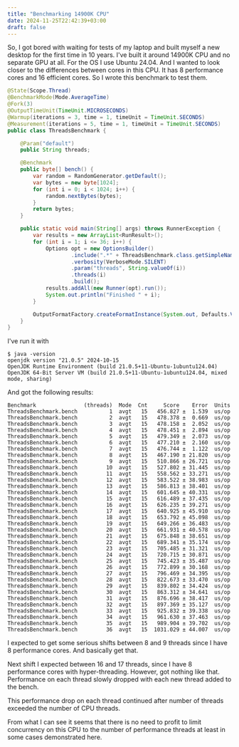 ```yaml
---
title: "Benchmarking 14900K CPU"
date: 2024-11-25T22:42:39+03:00
draft: false
---
```


So, I got bored with waiting for tests of my laptop and built myself a new desktop for the first time in 10 years. I've built it around 14900K CPU and no separate GPU at all. For the OS I use Ubuntu 24.04. And I wanted to look closer to the differences between cores in this CPU. It has 8 performance cores and 16 efficient cores. So I wrote this benchmark to test them.

```java
@State(Scope.Thread)
@BenchmarkMode(Mode.AverageTime)
@Fork(3)
@OutputTimeUnit(TimeUnit.MICROSECONDS)
@Warmup(iterations = 3, time = 1, timeUnit = TimeUnit.SECONDS)
@Measurement(iterations = 5, time = 1, timeUnit = TimeUnit.SECONDS)
public class ThreadsBenchmark {

    @Param("default")
    public String threads;

    @Benchmark
    public byte[] bench() {
        var random = RandomGenerator.getDefault();
        var bytes = new byte[1024];
        for (int i = 0; i < 1024; i++) {
            random.nextBytes(bytes);
        }
        return bytes;
    }

    public static void main(String[] args) throws RunnerException {
        var results = new ArrayList<RunResult>();
        for (int i = 1; i <= 36; i++) {
            Options opt = new OptionsBuilder()
                    .include(".*" + ThreadsBenchmark.class.getSimpleName() + ".*")
                    .verbosity(VerboseMode.SILENT)
                    .param("threads", String.valueOf(i))
                    .threads(i)
                    .build();
            results.addAll(new Runner(opt).run());
            System.out.println("Finished " + i);
        }

        OutputFormatFactory.createFormatInstance(System.out, Defaults.VERBOSITY).endRun(results);
    }
}
```
I've run it with 
```
$ java -version
openjdk version "21.0.5" 2024-10-15
OpenJDK Runtime Environment (build 21.0.5+11-Ubuntu-1ubuntu124.04)
OpenJDK 64-Bit Server VM (build 21.0.5+11-Ubuntu-1ubuntu124.04, mixed mode, sharing)
```
And got the following results:
```
Benchmark               (threads)  Mode  Cnt     Score    Error  Units
ThreadsBenchmark.bench          1  avgt   15   456.827 ±  1.539  us/op
ThreadsBenchmark.bench          2  avgt   15   478.378 ±  0.669  us/op
ThreadsBenchmark.bench          3  avgt   15   478.158 ±  2.052  us/op
ThreadsBenchmark.bench          4  avgt   15   478.451 ±  2.894  us/op
ThreadsBenchmark.bench          5  avgt   15   479.349 ±  2.073  us/op
ThreadsBenchmark.bench          6  avgt   15   477.210 ±  2.160  us/op
ThreadsBenchmark.bench          7  avgt   15   476.744 ±  1.122  us/op
ThreadsBenchmark.bench          8  avgt   15   467.190 ± 21.820  us/op
ThreadsBenchmark.bench          9  avgt   15   510.866 ± 26.721  us/op
ThreadsBenchmark.bench         10  avgt   15   527.802 ± 31.445  us/op
ThreadsBenchmark.bench         11  avgt   15   558.562 ± 33.271  us/op
ThreadsBenchmark.bench         12  avgt   15   583.522 ± 38.983  us/op
ThreadsBenchmark.bench         13  avgt   15   586.813 ± 38.401  us/op
ThreadsBenchmark.bench         14  avgt   15   601.645 ± 40.331  us/op
ThreadsBenchmark.bench         15  avgt   15   616.489 ± 37.435  us/op
ThreadsBenchmark.bench         16  avgt   15   626.235 ± 39.271  us/op
ThreadsBenchmark.bench         17  avgt   15   640.925 ± 45.910  us/op
ThreadsBenchmark.bench         18  avgt   15   653.792 ± 45.098  us/op
ThreadsBenchmark.bench         19  avgt   15   649.266 ± 36.483  us/op
ThreadsBenchmark.bench         20  avgt   15   661.931 ± 40.578  us/op
ThreadsBenchmark.bench         21  avgt   15   675.848 ± 38.651  us/op
ThreadsBenchmark.bench         22  avgt   15   689.341 ± 35.174  us/op
ThreadsBenchmark.bench         23  avgt   15   705.485 ± 31.321  us/op
ThreadsBenchmark.bench         24  avgt   15   720.715 ± 30.871  us/op
ThreadsBenchmark.bench         25  avgt   15   745.423 ± 35.487  us/op
ThreadsBenchmark.bench         26  avgt   15   772.899 ± 30.168  us/op
ThreadsBenchmark.bench         27  avgt   15   796.469 ± 34.395  us/op
ThreadsBenchmark.bench         28  avgt   15   822.673 ± 33.470  us/op
ThreadsBenchmark.bench         29  avgt   15   839.802 ± 34.424  us/op
ThreadsBenchmark.bench         30  avgt   15   863.312 ± 34.641  us/op
ThreadsBenchmark.bench         31  avgt   15   876.696 ± 38.417  us/op
ThreadsBenchmark.bench         32  avgt   15   897.369 ± 35.127  us/op
ThreadsBenchmark.bench         33  avgt   15   925.832 ± 39.338  us/op
ThreadsBenchmark.bench         34  avgt   15   961.630 ± 37.463  us/op
ThreadsBenchmark.bench         35  avgt   15   989.904 ± 39.702  us/op
ThreadsBenchmark.bench         36  avgt   15  1031.029 ± 44.007  us/op
```
I expected to get some serious shifts between 8 and 9 threads since I have 8 performance cores. And basically get that. 

Next shift I expected between 16 and 17 threads, since I have 8 performance cores with hyper-threading. However, got nothing like that. Performance on each thread slowly dropped with each new thread added to the bench.

This performance drop on each thread continued after number of threads exceeded the number of CPU threads. 

From what I can see it seems that there is no need to profit to limit concurrency on this CPU to the number of performance threads at least in some cases demonstrated here.